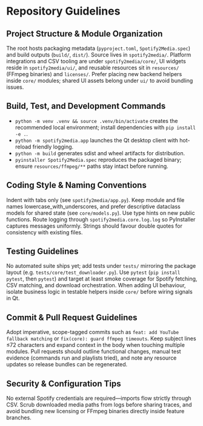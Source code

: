 # Repository Guidelines

## Project Structure & Module Organization
The root hosts packaging metadata (`pyproject.toml`, `Spotify2Media.spec`) and build outputs (`build/`, `dist/`). Source lives in `spotify2media/`. Platform integrations and CSV tooling are under `spotify2media/core/`, UI widgets reside in `spotify2media/ui/`, and reusable resources sit in `resources/` (FFmpeg binaries) and `licenses/`. Prefer placing new backend helpers inside `core/` modules; shared UI assets belong under `ui/` to avoid bundling issues.

## Build, Test, and Development Commands
- `python -m venv .venv && source .venv/bin/activate` creates the recommended local environment; install dependencies with `pip install -e .`.
- `python -m spotify2media.app` launches the Qt desktop client with hot-reload friendly logging.
- `python -m build` generates sdist and wheel artifacts for distribution.
- `pyinstaller Spotify2Media.spec` reproduces the packaged binary; ensure `resources/ffmpeg/**` paths stay intact before running.

## Coding Style & Naming Conventions
Indent with tabs only (see `spotify2media/app.py`). Keep module and file names lowercase_with_underscores, and prefer descriptive dataclass models for shared state (see `core/models.py`). Use type hints on new public functions. Route logging through `spotify2media.core.log.log` so PyInstaller captures messages uniformly. Strings should favour double quotes for consistency with existing files.

## Testing Guidelines
No automated suite ships yet; add tests under `tests/` mirroring the package layout (e.g. `tests/core/test_downloader.py`). Use `pytest` (`pip install pytest`, then `pytest`) and target at least smoke coverage for Spotify fetching, CSV matching, and download orchestration. When adding UI behaviour, isolate business logic in testable helpers inside `core/` before wiring signals in Qt.

## Commit & Pull Request Guidelines
Adopt imperative, scope-tagged commits such as `feat: add YouTube fallback matching` or `fix(core): guard ffmpeg timeouts`. Keep subject lines ≤72 characters and expand context in the body when touching multiple modules. Pull requests should outline functional changes, manual test evidence (commands run and playlists tried), and note any resource updates so release bundles can be regenerated.

## Security & Configuration Tips
No external Spotify credentials are required—imports flow strictly through CSV. Scrub downloaded media paths from logs before sharing traces, and avoid bundling new licensing or FFmpeg binaries directly inside feature branches.
